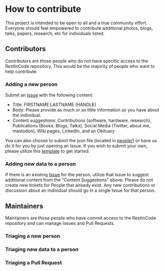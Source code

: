 # How to contribute

This project is intended to be open to all and a true community effort. Everyone should feel empowered to contribute additional photos, blogs, talks, papers, research, etc for individuals listed. 

## Contributors

Contributors are those people who do not have specific access to the RestInCode repository. This would be the majority of people who want to help contribute.

### Adding a new person

Submit an [Issue](https://github.com/restincode/restincode/issues) with the following content:

 * Title: FIRSTNAME LASTNAME (HANDLE)
 * Body: Please provide as much or as little information as you have about the individual.
 * Content suggestions: Contributions (software, hardware, research), Publications (Books, Blogs, Talks), Social Media (Twitter, about.me, mastodon), Wiki pages, LinkedIn, and an Obituary

You can also choose to submit the json file (located in [people/](https://github.com/restincode/restincode/tree/master/people)) or have us do it for you by just opening an Issue. If you wish to submit your own, please utilize this [template](https://github.com/restincode/restincode/blob/master/people/_template.json) to get started.

### Adding new data to a person

If there is an existing [Issue](https://github.com/restincode/restincode/issues) for the person, utilize that Issue to suggest additional content from the "Content Suggestions" above. Please do not create new tickets for People that already exist. Any new contributions or discussion about an individual should go in a single Issue for that person.

## Maintainers

Maintainers are those people who have commit access to the RestInCode repository and can manage Issues and Pull Requests.

### Triaging a new person

### Triaging new data to a person

### Triaging a Pull Request